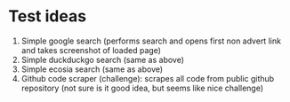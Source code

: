 # Test ideas

1. Simple google search (performs search and opens first non advert link and takes screenshot of loaded page)
2. Simple duckduckgo search (same as above)
3. Simple ecosia search (same as above)
4. Github code scraper (challenge): scrapes all code from public github repository (not sure is it good idea, but seems like nice challenge)
